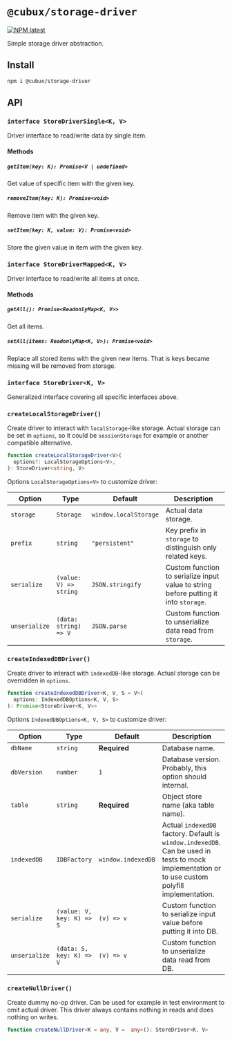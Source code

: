# `@cubux/storage-driver`

[![NPM latest](https://img.shields.io/npm/v/@cubux/storage-driver.svg)](https://www.npmjs.com/package/@cubux/storage-driver)

Simple storage driver abstraction.

## Install

```sh
npm i @cubux/storage-driver
```

## API

### `interface StoreDriverSingle<K, V>`

Driver interface to read/write data by single item.

#### Methods

##### `getItem(key: K): Promise<V | undefined>`

Get value of specific item with the given key.

##### `removeItem(key: K): Promise<void>`

Remove item with the given key.

##### `setItem(key: K, value: V): Promise<void>`

Store the given value in item with the given key.

### `interface StoreDriverMapped<K, V>`

Driver interface to read/write all items at once.

#### Methods

##### `getAll(): Promise<ReadonlyMap<K, V>>`

Get all items.

##### `setAll(items: ReadonlyMap<K, V>): Promise<void>`

Replace all stored items with the given new items. That is keys became missing
will be removed from storage.

### `interface StoreDriver<K, V>`

Generalized interface covering all specific interfaces above.

### `createLocalStorageDriver()`

Create driver to interact with `localStorage`-like storage. Actual storage
can be set in `options`, so it could be `sessionStorage` for example or
another compatible alternative.

```ts
function createLocalStorageDriver<V>(
  options?: LocalStorageOptions<V>,
): StoreDriver<string, V>
```

Options `LocalStorageOptions<V>` to customize driver:

| Option        | Type                   | Default               | Description                                                                          |
|---------------|------------------------|-----------------------|--------------------------------------------------------------------------------------|
| `storage`     | `Storage`              | `window.localStorage` | Actual data storage.                                                                 |
| `prefix`      | `string`               | `"persistent"`        | Key prefix in `storage` to distinguish only related keys.                            |
| `serialize`   | `(value: V) => string` | `JSON.stringify`      | Custom function to serialize input value to string before putting it into `storage`. |
| `unserialize` | `(data: string) => V`  | `JSON.parse`          | Custom function to unserialize data read from `storage`.                                                                                     |

### `createIndexedDBDriver()`

Create driver to interact with `indexedDB`-like storage. Actual storage can be
overridden in `options`.

```ts
function createIndexedDBDriver<K, V, S = V>(
  options: IndexedDBOptions<K, V, S>
): Promise<StoreDriver<K, V>>
```

Options `IndexedDBOptions<K, V, S>` to customize driver:

| Option        | Type                      | Default            | Description                                                                                                                                      |
|---------------|---------------------------|--------------------|--------------------------------------------------------------------------------------------------------------------------------------------------|
| `dbName`      | `string`                  | **Required**       | Database name.                                                                                                                                   |
| `dbVersion`   | `number`                  | `1`                | Database version. Probably, this option should internal.                                                                                         |
| `table`       | `string`                  | **Required**       | Object store name (aka table name).                                                                                                              |
| `indexedDB`   | `IDBFactory`              | `window.indexedDB` | Actual `indexedDB` factory. Default is `window.indexedDB`. Can be used in tests to mock implementation or to use custom polyfill implementation. |
| `serialize`   | `(value: V, key: K) => S` | `(v) => v`         | Custom function to serialize input value before putting it into DB.                                                                              |
| `unserialize` | `(data: S, key: K) => V`  | `(v) => v`         | Custom function to unserialize data read from DB.                                                                                                |

### `createNullDriver()`

Create dummy no-op driver. Can be used for example in test environment to omit
actual driver. This driver always contains nothing in reads and does nothing on
writes.

```ts
function createNullDriver<K = any, V =  any>(): StoreDriver<K, V>
```
